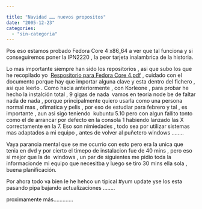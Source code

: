 ```yaml
---

title: "Navidad …… nuevos propositos"
date: "2005-12-23"
categories: 
  - "sin-categoria"
---
```


Pos eso estamos probado Fedora Core 4 x86\_64 a ver que tal funciona y si conseguiremos poner la IPN2220 , la peor tarjeta inalambrica de la historia.

Lo mas importante siempre han sido los repositorios , asi que subo los que he recopilado yo  [Respositorio para Fedora Core 4.pdf](https://sicotico.wordpress.com/files/2005/12/Respositorio%20para%20Fedora%20Core%204.pdf) , cuidado con el documento porque hay que importar alguna clave y esta dentro del fichero , asi que leerlo . Como hacia anteriormente , con Korleone , para probar he hecho la instalción total , 9 gigas de nada  vamos en teoria node be de faltar nada de nada , porque principalmente quiero usarla como una persona normal mas , ofimatica y pelis , por eso de estudiar para febrero y tal , es importante , aun asi sigo teniendo  kubuntu 5.10 pero con algun fallito tonto como el de arrancar por defecto en la consola 1 habiendo lanzado las X correctamente en la 7. Eso son nimiedades , todo sea por utilizar sistemas mas adaptados a mi equipo , antes de volver al puñetero windows ........

Vaya paranoia mental que se me ocurrio con esto pero era la unica que tenia en dvd y por cierto el timepo de instalacion fue de 40 mins , pero eso si mejor que la de  windows , un par de siguientes me pidio toda la informacionde mi equipo que necesitba y luego se tiro 30 mins ella sola , buena planificación.

Por ahora todo va bien le he hehco un tipical #yum update yse los esta pasando pipa bajando actualizaciones ........

proximamente más.............
